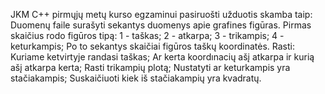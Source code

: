JKM C++ pirmųjų metų kurso egzaminui pasiruošti užduotis skamba taip:
Duomenų faile surašyti sekantys duomenys apie grafines figūras. Pirmas skaičius rodo figūros tipą:
1 - taškas;
2 - atkarpa;
3 - trikampis;
4 - keturkampis;
Po to sekantys skaičiai figūros taškų koordinatės.
Rasti:
Kuriame ketvirtyje randasi taškas;
Ar kerta koordınacių ašį atkarpa ir kurią ašį atkarpa kerta;
Rasti trikampių plotą;
Nustatyti ar keturkampis yra stačiakampis; Suskaičiuoti kiek iš stačiakampių yra kvadratų.
